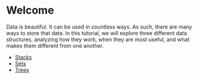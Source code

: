 # Welcome

Data is beautiful. It can be used in countless ways. As such, there are many ways to store that data. In this tutorial, we will explore three different data structures, analyzing how they work, when they are most useful, and what makes them different from one another.

- [Stacks](1-stacks.md)
- [Sets](2-sets.md)
- [Trees](3-trees.md)
